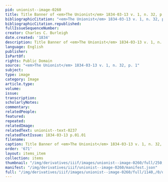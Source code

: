 ```yaml
---
pid: unionist--image-0260
title: Title Banner of <em>The Unionist</em> 1834-03-13 v. 1, n. 32, p. 1
bibliographicCitation: "<em>The Unionist</em> 1834-03-13 v. 1, n. 32, p. 1"
bibliographicCitation.republished: 
fullIssueSequenceNumber: 
creator: Charles C. Burleigh
date.created: '1834'
description: Title Banner of <em>The Unionist</em> 1834-03-13 v. 1, n. 32, p. 1
language: English
publisher: 
IsPartOf: 
rights: Public Domain
source: "<em>The Unionist</em> 1834-03-13 v. 1, n. 32, p. 1"
subject: 
type: image
category: Image
article.type: 
volume: 
issue: 
transcription: 
scholarlyNotes: 
commentary: 
relatedPeople: 
featured: 
repeated: 
relatedImage: 
relatedText: unionist--text-0237
relatedTextIssue: 1834-03-13 p.01.01
filename: 
caption: Title Banner of <em>The Unionist</em> 1834-03-13 v. 1, n. 32, p. 1
order: '671'
layout: items_item
collection: items
thumbnail: "/img/derivatives/iiif/images/unionist--image-0260/full/250,/0/default.jpg"
manifest: "/img/derivatives/iiif/unionist--image-0260/manifest.json"
full: "/img/derivatives/iiif/images/unionist--image-0260/full/1140,/0/default.jpg"
---
```

